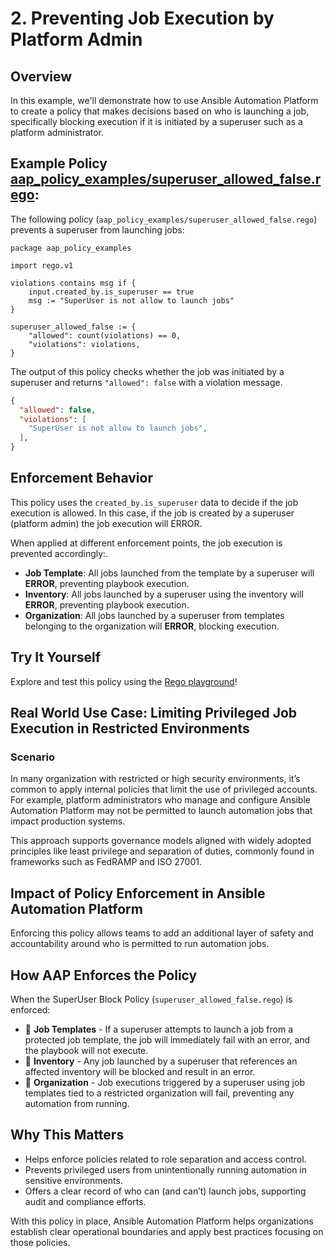# 2. Preventing Job Execution by Platform Admin

## Overview

In this example, we'll demonstrate how to use Ansible Automation Platform to create a policy that makes decisions based on who is launching a job, specifically blocking execution if it is initiated by a superuser such as a platform administrator. 

## Example Policy [aap_policy_examples/superuser_allowed_false.rego](aap_policy_examples/superuser_allowed_false.rego):

The following policy (`aap_policy_examples/superuser_allowed_false.rego`) prevents a superuser from launching jobs:

```rego
package aap_policy_examples

import rego.v1

violations contains msg if {
	input.created_by.is_superuser == true
	msg := "SuperUser is not allow to launch jobs"
}

superuser_allowed_false := {
	"allowed": count(violations) == 0,
	"violations": violations,
}
```

The output of this policy checks whether the job was initiated by a superuser and returns `"allowed": false` with a violation message.

```json
{
  "allowed": false,
  "violations": [
    "SuperUser is not allow to launch jobs",
  ],
}
```

## Enforcement Behavior

This policy uses the `created_by.is_superuser` data to decide if the job execution is allowed. In this case, if the job is created by a superuser (platform admin) the job execution will ERROR. 

When applied at different enforcement points, the job execution is prevented accordingly:.

- **Job Template**: All jobs launched from the template by a superuser will **ERROR**, preventing playbook execution.
- **Inventory**: All jobs launched by a superuser using the inventory will **ERROR**, preventing playbook execution.
- **Organization**: All jobs launched by a superuser from templates belonging to  the organization will **ERROR**, blocking execution.

## Try It Yourself

Explore and test this policy using the [Rego playground](https://play.openpolicyagent.org/p/uKcIkcqpR1)!

## Real World Use Case: Limiting Privileged Job Execution in Restricted Environments

### Scenario

In many organization with restricted or high security environments, it’s common to apply internal policies that limit the use of privileged accounts. For example, platform administrators who manage and configure Ansible Automation Platform may not be permitted to launch automation jobs that impact production systems.

This approach supports governance models aligned with widely adopted principles like least privilege and separation of duties, commonly found in frameworks such as FedRAMP and ISO 27001.

## Impact of Policy Enforcement in Ansible Automation Platform

Enforcing this policy allows teams to add an additional layer of safety and accountability around who is permitted to run automation jobs.

## How AAP Enforces the Policy

When the SuperUser Block Policy (`superuser_allowed_false.rego`) is enforced:

- 🚫 **Job Templates** - If a superuser attempts to launch a job from a protected job template, the job will immediately fail with an error, and the playbook will not execute.
- 🚫 **Inventory** - Any job launched by a superuser that references an affected inventory will be blocked and result in an error.
- 🚫 **Organization** - Job executions triggered by a superuser using job templates tied to a restricted organization will fail, preventing any automation from running.

## Why This Matters

- Helps enforce policies related to role separation and access control.
- Prevents privileged users from unintentionally running automation in sensitive environments.
- Offers a clear record of who can (and can’t) launch jobs, supporting audit and compliance efforts.

With this policy in place, Ansible Automation Platform helps organizations establish clear operational boundaries and apply best practices focusing on those policies.
